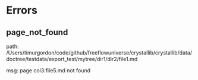 # Errors


## page_not_found

path: /Users/timurgordon/code/github/freeflowuniverse/crystallib/crystallib/data/doctree/testdata/export_test/mytree/dir1/dir2/file1.md

msg: page col3:file5.md not found

